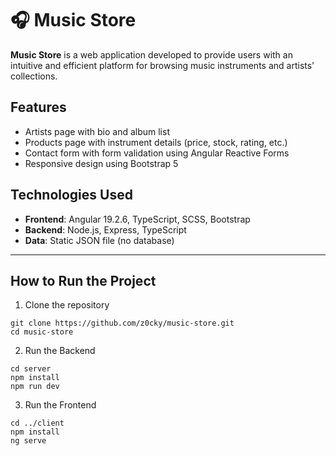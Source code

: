 # 🎧 Music Store

**Music Store** is a web application developed to provide users with an intuitive and efficient platform for browsing music instruments and artists' collections.


## Features

- Artists page with bio and album list
- Products page with instrument details (price, stock, rating, etc.)
- Contact form with form validation using Angular Reactive Forms
- Responsive design using Bootstrap 5
  

## Technologies Used

- **Frontend**: Angular 19.2.6, TypeScript, SCSS, Bootstrap
- **Backend**: Node.js, Express, TypeScript
- **Data**: Static JSON file (no database)

---
## How to Run the Project

 1. Clone the repository
```
git clone https://github.com/z0cky/music-store.git
cd music-store
```

 2. Run the Backend 
```
cd server
npm install
npm run dev
```

 3. Run the Frontend 
``` 
cd ../client
npm install
ng serve
```


